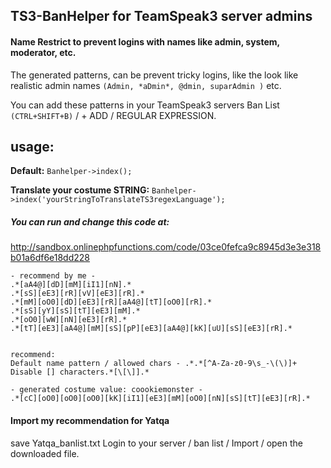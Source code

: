 ## TS3-BanHelper for **TeamSpeak3 server admins**

#### Name Restrict to prevent logins with names like admin, system, moderator, etc.

The generated patterns, can be prevent tricky logins, like the look like realistic admin names `(Admin, *aDmin*, @dmin, suparAdmin )` etc.

You can add these patterns in your TeamSpeak3 servers Ban List `(CTRL+SHIFT+B)` / + ADD / REGULAR EXPRESSION.

## usage:
**Default:**
` Banhelper->index(); `

**Translate your costume STRING:**
` Banhelper->index('yourStringToTranslateTS3regexLanguage'); `

##### You can run and change this code at:
http://sandbox.onlinephpfunctions.com/code/03ce0fefca9c8945d3e3e318b01a6df6e18dd228

```
- recommend by me -
.*[aA4@][dD][mM][iI1][nN].*
.*[sS][eE3][rR][vV][eE3][rR].*
.*[mM][oO0][dD][eE3][rR][aA4@][tT][oO0][rR].*
.*[sS][yY][sS][tT][eE3][mM].*
.*[oO0][wW][nN][eE3][rR].*
.*[tT][eE3][aA4@][mM][sS][pP][eE3][aA4@][kK][uU][sS][eE3][rR].*


recommend:
Default name pattern / allowed chars - .*.*[^A-Za-z0-9\s_-\(\)]+
Disable [] characters.*[\[\]].*

- generated costume value: coookiemonster -
.*[cC][oO0][oO0][oO0][kK][iI1][eE3][mM][oO0][nN][sS][tT][eE3][rR].*
```


#### Import my recommendation for Yatqa
save Yatqa_banlist.txt
Login to your server / ban list / Import / open the downloaded file.
